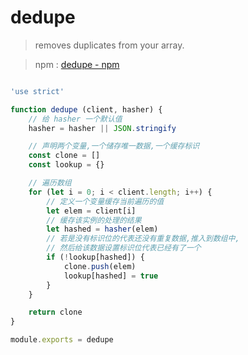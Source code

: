 # dedupe

> removes duplicates from your array.

> npm : [dedupe - npm](https://www.npmjs.com/package/dedupe)

```javascript

'use strict'

function dedupe (client, hasher) {
    // 给 hasher 一个默认值
    hasher = hasher || JSON.stringify

    // 声明两个变量,一个储存唯一数据,一个缓存标识
    const clone = []
    const lookup = {}

    // 遍历数组
    for (let i = 0; i < client.length; i++) {
        // 定义一个变量缓存当前遍历的值
        let elem = client[i]
        // 缓存该实例的处理的结果
        let hashed = hasher(elem)
        // 若是没有标识位的代表还没有重复数据,推入到数组中,
        // 然后给该数据设置标识位代表已经有了一个
        if (!lookup[hashed]) {
            clone.push(elem)
            lookup[hashed] = true
        }
    }

    return clone
}

module.exports = dedupe

```
